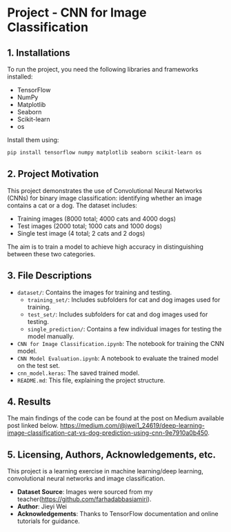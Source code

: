 # Project - CNN for Image Classification

## 1. Installations
To run the project, you need the following libraries and frameworks installed:
- TensorFlow
- NumPy
- Matplotlib
- Seaborn
- Scikit-learn
- os

Install them using:
```bash
pip install tensorflow numpy matplotlib seaborn scikit-learn os
```

## 2. Project Motivation
This project demonstrates the use of Convolutional Neural Networks (CNNs) for binary image classification: identifying whether an image contains a cat or a dog. The dataset includes:
- Training images (8000 total; 4000 cats and 4000 dogs)
- Test images (2000 total; 1000 cats and 1000 dogs)
- Single test image (4 total; 2 cats and 2 dogs)

The aim is to train a model to achieve high accuracy in distinguishing between these two categories.

## 3. File Descriptions
- `dataset/`: Contains the images for training and testing.
  - `training_set/`: Includes subfolders for cat and dog images used for training.
  - `test_set/`: Includes subfolders for cat and dog images used for testing.
  - `single_prediction/`: Contains a few individual images for testing the model manually.
- `CNN for Image Classification.ipynb`: The notebook for training the CNN model.
- `CNN Model Evaluation.ipynb`: A notebook to evaluate the trained model on the test set.
- `cnn_model.keras`: The saved trained model.
- `README.md`: This file, explaining the project structure.

## 4. Results
The main findings of the code can be found at the post on Medium available post linked below.
https://medium.com/@jwei1_24619/deep-learning-image-classification-cat-vs-dog-prediction-using-cnn-9e7910a0b450.

## 5. Licensing, Authors, Acknowledgements, etc.
This project is a learning exercise in machine learning/deep learning, convolutional neural networks and image classification.
- **Dataset Source**: Images were sourced from my teacher(https://github.com/farhadabbasiamiri).
- **Author**: Jieyi Wei
- **Acknowledgements**: Thanks to TensorFlow documentation and online tutorials for guidance.

